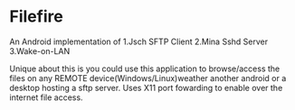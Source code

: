 # Filefire

An Android implementation of 
	1.Jsch SFTP Client
	2.Mina Sshd Server
	3.Wake-on-LAN
	

Unique about this is you could use this application to browse/access the files on any REMOTE device(Windows/Linux)weather another android or a desktop hosting a sftp server.
Uses X11 port fowarding to enable over the internet file access.

